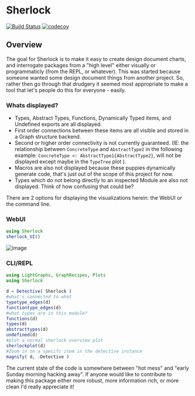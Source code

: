 # Sherlock
<!--- 
[![Stable](https://img.shields.io/badge/docs-stable-blue.svg)](https://caseykneale.github.io/Sherlock.jl/stable)
[![Dev](https://img.shields.io/badge/docs-dev-blue.svg)](https://caseykneale.github.io/Sherlock.jl/dev)
--->
[![Build Status](https://github.com/caseykneale/Sherlock.jl/workflows/CI/badge.svg)](https://github.com/caseykneale/Sherlock.jl/actions)
[![codecov](https://codecov.io/gh/caseykneale/Sherlock.jl/branch/master/graph/badge.svg?token=ZPRP2ry4rY)](https://codecov.io/gh/caseykneale/Sherlock.jl)

## Overview
The goal for Sherlock is to make it easy to create design document charts, and interrogate packages from a "high level" either visually or programmaticly (from the REPL, or whatever). This was started because someone wanted some design document things from another project. So, rather then go through that drudgery it seemed most appropriate to make a tool that let's people do this for everyone - easily.

### Whats displayed?
 - Types, Abstract Types, Functions, Dynamically Typed items, and Undefined exports are all displayed.
 - First order connections between these items are all visible and stored in a Graph structure backend.
 - Second or higher order connectivity is not currently guaranteed. (IE: the relationship between `ConcreteType` and `AbstractType2` in the following example: `ConcreteType <: AbstractType1{AbstractType2}`, will not be displayed except maybe in the `TypeTree` plot ).
 - Macros are also not displayed because these puppies dynamically generate code, that's just out of the scope of this project for now.
 - Types which do not belong directly to an inspected Module are also not displayed. Think of how confusing that could be?


There are 2 options for displaying the visualizations herein: the WebUI or the command line.

### WebUI
```Julia
using Sherlock
sherlock_UI()
```
![image](https://raw.githubusercontent.com/caseykneale/Sherlock.jl/master/images/webui.png)

### CLI/REPL
```Julia
using LightGraphs, GraphRecipes, Plots
using Sherlock

d = Detective( Sherlock )
#what's connected to what
typetype_edges(d)
functiontype_edges(d)
#what types are in this module?
functions(d)
types(d)
abstracttypes(d)
undefined(d)
#plot a normal sherlock overview plot
sherlockplot(d)
#Zoom in on a specifc item in the detective instance
magnify( d, :Detective )
```

The current state of the code is somewhere between "hot mess" and "early Sunday morning hacking away". If anyone would like to contribute to making this package either more robust, more information rich, or more clean I'd really appreciate it!

